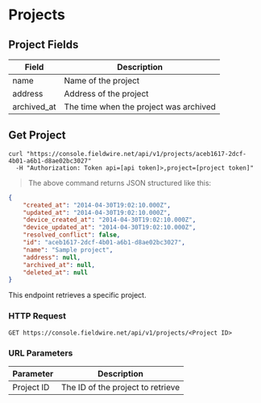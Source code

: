 # Projects

## Project Fields

Field | Description
--------- | -----------
name | Name of the project
address | Address of the project
archived_at | The time when the project was archived

## Get Project

```shell
curl "https://console.fieldwire.net/api/v1/projects/aceb1617-2dcf-4b01-a6b1-d8ae02bc3027"
  -H "Authorization: Token api=[api token]>,project=[project token]"
```

> The above command returns JSON structured like this:

```json
{
    "created_at": "2014-04-30T19:02:10.000Z",
    "updated_at": "2014-04-30T19:02:10.000Z",
    "device_created_at": "2014-04-30T19:02:10.000Z",
    "device_updated_at": "2014-04-30T19:02:10.000Z",
    "resolved_conflict": false,
    "id": "aceb1617-2dcf-4b01-a6b1-d8ae02bc3027",
    "name": "Sample project",
    "address": null,
    "archived_at": null,
    "deleted_at": null
}
```

This endpoint retrieves a specific project.

### HTTP Request

`GET https://console.fieldwire.net/api/v1/projects/<Project ID>`

### URL Parameters

Parameter | Description
--------- | -----------
Project ID | The ID of the project to retrieve